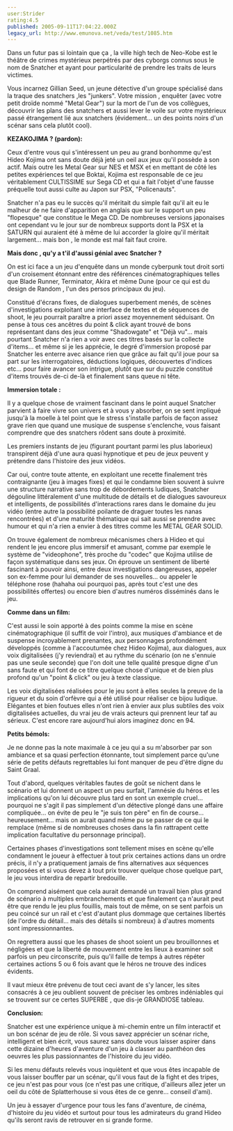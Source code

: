 ```yaml
---
user:Strider
rating:4.5
published: 2005-09-11T17:04:22.000Z
legacy_url: http://www.emunova.net/veda/test/1085.htm
---
```

Dans un futur pas si lointain que ça , la ville high tech de Neo-Kobe est le théâtre de crimes mystérieux perpétrés par des cyborgs connus sous le nom de Snatcher et ayant pour particularité de prendre les traits de leurs victimes.  

Vous incarnez Gillian Seed, un jeune détective d'un groupe spécialisé dans la traque des snatchers ,les "junkers". Votre mission , enquêter (avec votre petit droïde nommé "Metal Gear") sur la mort de l'un de vos collègues, découvrir les plans des snatchers et aussi lever le voile sur votre mystérieux passé étrangement lié aux snatchers (évidement... un des points noirs d'un scénar sans cela plutôt cool).   

  

**KEZAKOJIMA ? (pardon):**  

  

Ceux d'entre vous qui s'intéressent un peu au grand bonhomme qu'est Hideo Kojima ont sans doute déjà jeté un oeil aux jeux qu'il possède à son actif. Mais outre les Metal Gear sur NES et MSX et en mettant de côté les petites expériences tel que Boktai, Kojima est responsable de ce jeu véritablement CULTISSIME sur Sega CD et qui a fait l'objet d'une fausse préquelle tout aussi culte au Japon sur PSX, "Policenauts".  

  

Snatcher n'a pas eu le succès qu'il méritait du simple fait qu'il ait eu le malheur de ne faire d'apparition en anglais que sur le support un peu "flopesque" que constitue le Mega CD. De nombreuses versions japonaises ont cependant vu le jour sur de nombreux supports dont la PSX et la SATURN qui auraient été à même de lui accorder la gloire qu'il méritait largement... mais bon , le monde est mal fait faut croire.  

  

**Mais donc , qu'y a t'il d'aussi génial avec Snatcher ?**  

  

On est ici face a un jeu d'enquête dans un monde cyberpunk tout droit sorti d'un croisement étonnant entre des références cinématographiques telles que Blade Runner, Terminator, Akira et même Dune (pour ce qui est du design de Random , l'un des persos principaux du jeu).  

  

Constitué d'écrans fixes, de dialogues superbement menés, de scènes d'investigations exploitant une interface de textes et de séquences de shoot, le jeu pourrait paraître a priori assez moyennement séduisant. On pense à tous ces ancêtres du point & click ayant trouvé de bons représentant dans des jeux comme "Shadowgate" et "Déjà vu"... mais pourtant Snatcher n'a rien a voir avec ces titres basés sur la collecte d'items... et même si je les apprécie, le degré d'immersion proposé par Snatcher les enterre avec aisance rien que grâce au fait qu'il joue pour sa part sur les interrogatoires, déductions logiques, découvertes d'indices etc... pour faire avancer son intrigue, plutôt que sur du puzzle constitué d'items trouvés de-ci de-là et finalement sans queue ni tête.  

  

**Immersion totale :**  

  

Il y a quelque chose de vraiment fascinant dans le point auquel Snatcher parvient à faire vivre son univers et à vous y absorber, on se sent impliqué jusqu'à la moelle à tel point que le stress s'installe parfois de façon assez grave rien que quand une musique de suspense s'enclenche, vous faisant comprendre que des snatchers rôdent sans doute à proximité.   

  

Les premiers instants de jeu (figurant pourtant parmi les plus laborieux) transpirent déjà d'une aura quasi hypnotique et peu de jeux peuvent y prétendre dans l'histoire des jeux vidéos.  

  

Car oui, contre toute attente, en exploitant une recette finalement très contraignante (jeu à images fixes) et qui le condamne bien souvent à suivre une structure narrative sans trop de débordements ludiques, Snatcher dégouline littéralement d'une multitude de détails et de dialogues savoureux et intelligents, de possibilités d'interactions rares dans le domaine du jeu vidéo (entre autre la possibilité poilante de draguer toutes les nanas rencontrées) et d'une maturité thématique qui sait aussi se prendre avec humour et qui n'a rien a envier à des titres comme les METAL GEAR SOLID.  

  

On trouve également de nombreux mécanismes chers à Hideo et qui rendent le jeu encore plus immersif et amusant, comme par exemple le système de "videophone", très proche du "codec" que Kojima utilise de façon systématique dans ses jeux. On éprouve un sentiment de liberté fascinant à pouvoir ainsi, entre deux investigations dangereuses, appeler son ex-femme pour lui demander de ses nouvelles... ou appeler le téléphone rose (hahaha oui pourquoi pas, après tout c'est une des possibilités offertes) ou encore bien d'autres numéros disséminés dans le jeu.  

  

**Comme dans un film:**  

  

C'est aussi le soin apporté à des points comme la mise en scène cinématographique (il suffit de voir l'intro), aux musiques d'ambiance et de suspense incroyablement prenantes, aux personnages profondément développés (comme à l'accoutumée chez Hideo Kojima), aux dialogues, aux voix digitalisées (j'y reviendrai) et au rythme du scénario (on ne s'ennuie pas une seule seconde) que l'on doit une telle qualité presque digne d'un sans faute et qui font de ce titre quelque chose d'unique et de bien plus profond qu'un "point & click" ou jeu à texte classique.   

  

Les voix digitalisées réalisées pour le jeu sont à elles seules la preuve de la rigueur et du soin d'orfèvre qui a été utilisé pour réaliser ce bijou ludique. Elégantes et bien foutues elles n'ont rien à envier aux plus subtiles des voix digitalisées actuelles, du vrai jeu de vrais acteurs qui prennent leur taf au sérieux. C'est encore rare aujourd'hui alors imaginez donc en 94\.  

  

**Petits bémols:**  

  

Je ne donne pas la note maximale à ce jeu qui a su m'absorber par son ambiance et sa quasi perfection étonnante, tout simplement parce qu'une série de petits défauts regrettables lui font manquer de peu d'être digne du Saint Graal.  

  

Tout d'abord, quelques véritables fautes de goût se nichent dans le scénario et lui donnent un aspect un peu surfait, l'amnésie du héros et les implications qu'on lui découvre plus tard en sont un exemple cruel... pourquoi ne s'agit il pas simplement d'un détective plongé dans une affaire compliquée... on évite de peu le "je suis ton père" en fin de course... heureusement... mais on aurait quand même pu se passer de ce qui le remplace (même si de nombreuses choses dans la fin rattrapent cette implication facultative du personnage principal).  

  

Certaines phases d'investigations sont tellement mises en scène qu'elle condamnent le joueur à effectuer à tout prix certaines actions dans un ordre précis, il n'y a pratiquement jamais de fins alternatives aux séquences proposées et si vous devez à tout prix trouver quelque chose quelque part, le jeu vous interdira de repartir bredouille.   

On comprend aisément que cela aurait demandé un travail bien plus grand de scénario à multiples embranchements et que finalement ça n'aurait peut être que rendu le jeu plus fouillis, mais tout de même, on se sent parfois un peu coincé sur un rail et c'est d'autant plus dommage que certaines libertés (de l'ordre du détail... mais des détails si nombreux) à d'autres moments sont impressionnantes.  

  

On regrettera aussi que les phases de shoot soient un peu brouillonnes et négligées et que la liberté de mouvement entre les lieux à examiner soit parfois un peu circonscrite, puis qu'il faille de temps à autres répéter certaines actions 5 ou 6 fois avant que le héros ne trouve des indices évidents.  

  

Il vaut mieux être prévenu de tout ceci avant de s'y lancer, les sites consacrés à ce jeu oublient souvent de préciser les ombres indéniables qui se trouvent sur ce certes SUPERBE , que dis-je GRANDIOSE tableau.  

  

**Conclusion:**  

  

Snatcher est une expérience unique à mi-chemin entre un film interactif et un bon scénar de jeu de rôle. Si vous savez apprécier un scénar riche, intelligent et bien écrit, vous saurez sans doute vous laisser aspirer dans cette dizaine d'heures d'aventure d'un jeu à classer au panthéon des oeuvres les plus passionnantes de l'histoire du jeu vidéo.  

Si les menu défauts relevés vous inquiètent et que vous êtes incapable de vous laisser bouffer par un scénar, qu'il vous faut de la fight et des tripes, ce jeu n'est pas pour vous (ce n'est pas une critique, d'ailleurs allez jeter un oeil du côté de Splatterhouse si vous êtes de ce genre... conseil d'ami).  

  

Un jeu à essayer d'urgence pour tous les fans d'aventure, de cinéma, d'histoire du jeu vidéo et surtout pour tous les admirateurs du grand Hideo qu'ils seront ravis de retrouver en si grande forme.